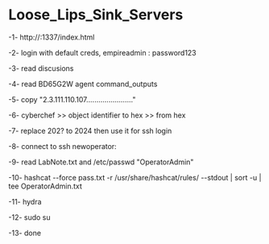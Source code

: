 # Loose_Lips_Sink_Servers

-1- http://<ip>:1337/index.html

-2- login with default creds, empireadmin : password123

-3- read discusions

-4- read BD65G2W agent command_outputs

-5- copy "2.3.111.110.107......................."

-6- cyberchef >> object identifier to hex >> from hex

-7- replace 202? to 2024 then use it for ssh login

-8- connect to ssh newoperator:<password>

-9- read LabNote.txt and /etc/passwd "OperatorAdmin"

-10- hashcat --force pass.txt -r /usr/share/hashcat/rules/<rule>  --stdout | sort -u  | tee OperatorAdmin.txt

-11- hydra

-12- sudo su

-13- done
